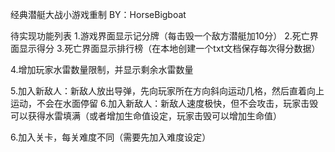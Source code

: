 经典潜艇大战小游戏重制
BY：HorseBigboat

待实现功能列表
1.游戏界面显示记分牌（每击毁一个敌方潜艇加10分）
2.死亡界面显示得分
3.死亡界面显示排行榜（在本地创建一个txt文档保存每次得分数据）

4.增加玩家水雷数量限制，并显示剩余水雷数量

5.加入新敌人：新敌人放出导弹，先向玩家所在方向斜向运动几格，然后直着向上运动，不会在水面停留
6.加入新敌人：新敌人速度极快，但不会攻击，玩家击毁可以获得水雷填满（或者增加生命值设定，玩家击毁可以增加生命值）

6.加入关卡，每关难度不同（需要先加入难度设定）
